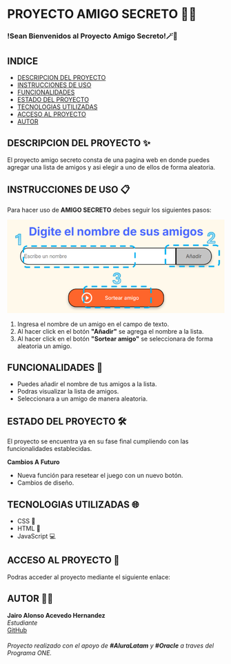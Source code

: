 # PROYECTO AMIGO SECRETO 🦹🎉

### !Sean Bienvenidos al Proyecto Amigo Secreto!🪄🎲

## INDICE

- [DESCRIPCION DEL PROYECTO](#descripcion-del-proyecto-)
- [INSTRUCCIONES DE USO](#instrucciones-de-uso-)
- [FUNCIONALIDADES](#funcionalidades-)
- [ESTADO DEL PROYECTO](#estado-del-proyecto-%EF%B8%8F)
- [TECNOLOGIAS UTILIZADAS](#tecnologias-utilizadas-)
- [ACCESO AL PROYECTO](#acceso-al-proyecto-)
- [AUTOR](#autor-)


## DESCRIPCION DEL PROYECTO ✨

El proyecto amigo secreto consta de una pagina web en donde puedes agregar una lista de amigos y asi elegir a uno de ellos de forma aleatoria.

## INSTRUCCIONES DE USO 📋

Para hacer uso de **AMIGO SECRETO** debes seguir los siguientes pasos: 

![Instrucciones del proyecto](assets/Instrucciones.png)

1. Ingresa el nombre de un amigo en el campo de texto.
2. Al hacer click en el botón **"Añadir"** se agrega el nombre a la lista.
3. Al hacer click en el botón **"Sortear amigo"** se seleccionara de forma aleatoria un amigo.

## FUNCIONALIDADES 📃

- Puedes añadir el nombre de tus amigos a la lista.
- Podras visualizar la lista de amigos.
- Seleccionara a un amigo de manera aleatoria.

## ESTADO DEL PROYECTO 🛠️

El proyecto se encuentra ya en su fase final cumpliendo con las funcionalidades establecidas.

**Cambios A Futuro**

- Nueva función para resetear el juego con un nuevo botón.
- Cambios de diseño.

## TECNOLOGIAS UTILIZADAS 🌐

- CSS 🎨
- HTML 📝
- JavaScript 💻

## ACCESO AL PROYECTO 🔗

Podras acceder al proyecto mediante el siguiente enlace:

## AUTOR 🧑‍💻 

**Jairo Alonso Acevedo Hernandez**  
*Estudiante*   
[GitHub](https://github.com/TWOD22)  
###### Proyecto realizado con el apoyo de **#AluraLatam** y **#Oracle** a traves del Programa ONE.
